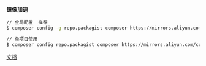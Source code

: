 
#### 镜像加速

```bash
// 全局配置  推荐
$ composer config -g repo.packagist composer https://mirrors.aliyun.com/composer/    //阿里云

// 单项目使用
$ composer config repo.packagist composer https://mirrors.aliyun.com/composer/
```

[文档](https://learnku.com/docs/composer/2018)
